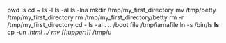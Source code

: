 pwd
ls
cd ~
ls -l
ls -al
ls -lna
mkdir /tmp/my_first_directory
mv /tmp/betty /tmp/my_first_directory
rm /tmp/my_first_directory/betty
rm -r /tmp/my_first_directory
cd -
ls -al . .. /boot
file /tmp/iamafile
ln -s /bin/ls __ls__
cp -un *.html ../
mv [[:upper:]]* /tmp/u
